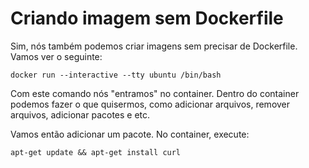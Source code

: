 # Criando imagem sem Dockerfile

Sim, nós também podemos criar imagens sem precisar de Dockerfile. Vamos ver o seguinte:

```
docker run --interactive --tty ubuntu /bin/bash
```

Com este comando nós "entramos" no container. Dentro do container podemos fazer o que quisermos, como adicionar arquivos, remover arquivos, adicionar pacotes e etc.

Vamos então adicionar um pacote. No container, execute:

```
apt-get update && apt-get install curl
```
